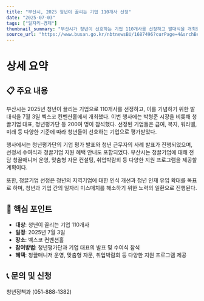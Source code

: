 ```yaml
---
title: "부산시, 2025 청년이 끌리는 기업 110개사 선정"
date: "2025-07-03"
tags: ["일자리·경제"]
thumbnail_summary: "부산시가 청년이 선호하는 기업 110개사를 선정하고 발대식을 개최했습니다."
source_url: "https://www.busan.go.kr/nbtnewsBU/1687496?curPage=4&srchBeginDt=&srchEndDt=&srchKey=&srchText="
---
```


# 상세 요약

## 📋 주요 내용
부산시는 2025년 청년이 끌리는 기업으로 110개사를 선정하고, 이를 기념하기 위한 발대식을 7월 3일 벡스코 컨벤션홀에서 개최했다. 이번 행사에는 박형준 시장을 비롯해 청끌기업 대표, 청년평가단 등 200여 명이 참석했다. 선정된 기업들은 급여, 복지, 워라밸, 미래 등 다양한 기준에 따라 청년들이 선호하는 기업으로 평가받았다. 

행사에서는 청년평가단의 기업 평가 발표와 청년 근무자의 사례 발표가 진행되었으며, 선정서 수여식과 청끌기업 지원 혜택 안내도 포함되었다. 부산시는 청끌기업에 대해 전담 청끌매니저 운영, 맞춤형 자문 컨설팅, 취업박람회 등 다양한 지원 프로그램을 제공할 계획이다. 

또한, 청끌기업 선정은 청년의 지역기업에 대한 인식 개선과 청년 인재 유입 확대를 목표로 하며, 청년과 기업 간의 일자리 미스매치를 해소하기 위한 노력의 일환으로 진행된다.

## 🎯 핵심 포인트
- **대상**: 청년이 끌리는 기업 110개사
- **일정**: 2025년 7월 3일
- **장소**: 벡스코 컨벤션홀
- **참여방법**: 청년평가단과 기업 대표의 발표 및 수여식 참석
- **혜택**: 청끌매니저 운영, 맞춤형 자문, 취업박람회 등 다양한 지원 프로그램 제공

## 📞 문의 및 신청
청년정책과 (051-888-1382)